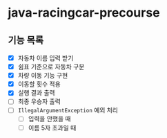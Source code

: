 # java-racingcar-precourse
## 기능 목록
- [x] 자동차 이름 입력 받기
- [x] 쉼표 기준으로 자동차 구분
- [x] 차량 이동 기능 구현
- [x] 이동할 횟수 적용
- [x] 실행 결과 출력
- [ ] 최종 우승자 출력
- [ ] `IllegalArgumentException` 예외 처리
  - [ ] 입력을 안했을 때
  - [ ] 이름 5자 초과일 때